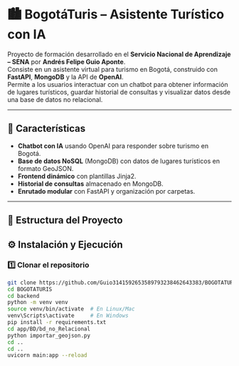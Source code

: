 # 🏙️ BogotáTuris – Asistente Turístico con IA  

Proyecto de formación desarrollado en el **Servicio Nacional de Aprendizaje – SENA** por **Andrés Felipe Guio Aponte**.  
Consiste en un asistente virtual para turismo en Bogotá, construido con **FastAPI**, **MongoDB** y la API de **OpenAI**.  
Permite a los usuarios interactuar con un chatbot para obtener información de lugares turísticos, guardar historial de consultas y visualizar datos desde una base de datos no relacional.  

---

## 📌 Características  
- **Chatbot con IA** usando OpenAI para responder sobre turismo en Bogotá.  
- **Base de datos NoSQL** (MongoDB) con datos de lugares turísticos en formato GeoJSON.  
- **Frontend dinámico** con plantillas Jinja2.  
- **Historial de consultas** almacenado en MongoDB.  
- **Enrutado modular** con FastAPI y organización por carpetas.  

---

## 📂 Estructura del Proyecto  


## ⚙️ Instalación y Ejecución  

### 1️⃣ Clonar el repositorio  
```bash
git clone https://github.com/Guio3141592653589793238462643383/BOGOTATURIS.git
cd BOGOTATURIS
cd backend
python -m venv venv
source venv/bin/activate  # En Linux/Mac
venv\Scripts\activate     # En Windows
pip install -r requirements.txt
cd app/BD/bd_no_Relacional
python importar_geojson.py
cd ..
cd ..
uvicorn main:app --reload

